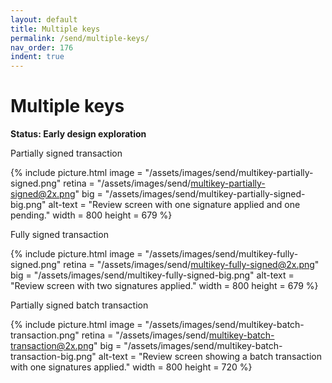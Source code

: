 ```yaml
---
layout: default
title: Multiple keys
permalink: /send/multiple-keys/
nav_order: 176
indent: true
---
```


# Multiple keys

**Status: Early design exploration**

Partially signed transaction

{% include picture.html
	image = "/assets/images/send/multikey-partially-signed.png"
	retina = "/assets/images/send/multikey-partially-signed@2x.png"
	big = "/assets/images/send/multikey-partially-signed-big.png"
	alt-text = "Review screen with one signature applied and one pending."
	width = 800
	height = 679
%}

Fully signed transaction

{% include picture.html
	image = "/assets/images/send/multikey-fully-signed.png"
	retina = "/assets/images/send/multikey-fully-signed@2x.png"
	big = "/assets/images/send/multikey-fully-signed-big.png"
	alt-text = "Review screen with two signatures applied."
	width = 800
	height = 679
%}

Partially signed batch transaction

{% include picture.html
	image = "/assets/images/send/multikey-batch-transaction.png"
	retina = "/assets/images/send/multikey-batch-transaction@2x.png"
	big = "/assets/images/send/multikey-batch-transaction-big.png"
	alt-text = "Review screen showing a batch transaction with one signatures applied."
	width = 800
	height = 720
%}